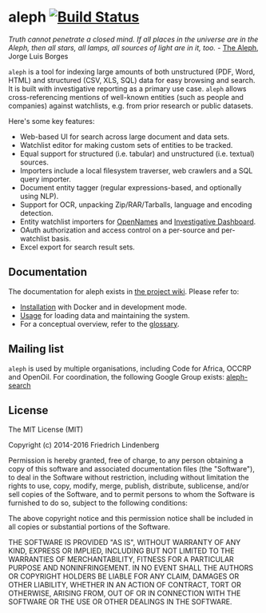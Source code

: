 # aleph [![Build Status](https://api.travis-ci.org/pudo/aleph.png)](https://travis-ci.org/pudo/aleph)

*Truth cannot penetrate a closed mind. If all places in the universe are in the Aleph, then all stars, all lamps, all sources of light are in it, too.* - [The Aleph](http://www.phinnweb.org/links/literature/borges/aleph.html), Jorge Luis Borges

``aleph`` is a tool for indexing large amounts of both unstructured (PDF, Word, HTML) and structured (CSV, XLS, SQL) data for easy browsing and search. It is built with investigative reporting as a primary use case. ``aleph`` allows cross-referencing mentions of well-known entities (such as people and companies) against watchlists, e.g. from prior research or public datasets.

Here's some key features:

* Web-based UI for search across large document and data sets.
* Watchlist editor for making custom sets of entities to be tracked.
* Equal support for structured (i.e. tabular) and unstructured (i.e. textual) sources.
* Importers include a local filesystem traverser, web crawlers and a SQL query importer.
* Document entity tagger (regular expressions-based, and optionally using NLP).
* Support for OCR, unpacking Zip/RAR/Tarballs, language and encoding detection.
* Entity watchlist importers for [OpenNames](http://pudo.org/material/opennames/) and 
  [Investigative Dashboard](https://investigativedashboard.org/).
* OAuth authorization and access control on a per-source and per-watchlist basis.
* Excel export for search result sets.

## Documentation

The documentation for aleph exists in [the project wiki](https://github.com/pudo/aleph/wiki). Please refer to:

* [Installation](https://github.com/pudo/aleph/wiki/Installation) with Docker and in development mode.
* [Usage](https://github.com/pudo/aleph/wiki/Usage) for loading data and maintaining the system.
* For a conceptual overview, refer to the [glossary](https://github.com/pudo/aleph/wiki/Glossary).

## Mailing list

``aleph`` is used by multiple organisations, including Code for Africa, OCCRP and OpenOil. For coordination, the following Google Group exists: [aleph-search](https://groups.google.com/forum/#!forum/aleph-search)

## License

The MIT License (MIT)

Copyright (c) 2014-2016 Friedrich Lindenberg

Permission is hereby granted, free of charge, to any person obtaining a copy of
this software and associated documentation files (the "Software"), to deal in
the Software without restriction, including without limitation the rights to
use, copy, modify, merge, publish, distribute, sublicense, and/or sell copies of
the Software, and to permit persons to whom the Software is furnished to do so,
subject to the following conditions:

The above copyright notice and this permission notice shall be included in all
copies or substantial portions of the Software.

THE SOFTWARE IS PROVIDED "AS IS", WITHOUT WARRANTY OF ANY KIND, EXPRESS OR
IMPLIED, INCLUDING BUT NOT LIMITED TO THE WARRANTIES OF MERCHANTABILITY, FITNESS
FOR A PARTICULAR PURPOSE AND NONINFRINGEMENT. IN NO EVENT SHALL THE AUTHORS OR
COPYRIGHT HOLDERS BE LIABLE FOR ANY CLAIM, DAMAGES OR OTHER LIABILITY, WHETHER
IN AN ACTION OF CONTRACT, TORT OR OTHERWISE, ARISING FROM, OUT OF OR IN
CONNECTION WITH THE SOFTWARE OR THE USE OR OTHER DEALINGS IN THE SOFTWARE.
